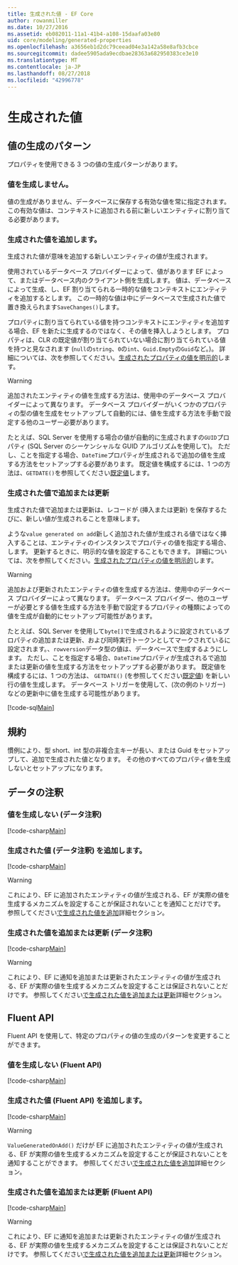 ```yaml
---
title: 生成された値 - EF Core
author: rowanmiller
ms.date: 10/27/2016
ms.assetid: eb082011-11a1-41b4-a108-15daafa03e80
uid: core/modeling/generated-properties
ms.openlocfilehash: a3656eb1d2dc79ceead04e3a142a58e8afb3cbce
ms.sourcegitcommit: dadee5905ada9ecdbae28363a682950383ce3e10
ms.translationtype: MT
ms.contentlocale: ja-JP
ms.lasthandoff: 08/27/2018
ms.locfileid: "42996778"
---
```

# <a name="generated-values"></a>生成された値

## <a name="value-generation-patterns"></a>値の生成のパターン

プロパティを使用できる 3 つの値の生成パターンがあります。

### <a name="no-value-generation"></a>値を生成しません。

値の生成がありません、データベースに保存する有効な値を常に指定されます。 この有効な値は、コンテキストに追加される前に新しいエンティティに割り当てる必要があります。

### <a name="value-generated-on-add"></a>生成された値を追加します。

生成された値が意味を追加する新しいエンティティの値が生成されます。

使用されているデータベース プロバイダーによって、値があります EF によって、またはデータベース内のクライアント側を生成します。 値は、データベースによって生成、し、EF 割り当てられる一時的な値をコンテキストにエンティティを追加するとします。 この一時的な値は中にデータベースで生成された値で置き換えられます`SaveChanges()`します。

プロパティに割り当てられている値を持つコンテキストにエンティティを追加する場合、EF を新たに生成するのではなく、その値を挿入しようとします。 プロパティは、CLR の既定値が割り当てられていない場合に割り当てられている値を持つと見なされます (`null`の`string`、`0`の`int`、`Guid.Empty`の`Guid`など。)。 詳細については、次を参照してください。[生成されたプロパティの値を明示的](../saving/explicit-values-generated-properties.md)します。

> [!WARNING]  
> 追加されたエンティティの値を生成する方法は、使用中のデータベース プロバイダーによって異なります。 データベース プロバイダーがいくつかのプロパティの型の値を生成をセットアップして自動的には、値を生成する方法を手動で設定する他のユーザー必要があります。
>
> たとえば、SQL Server を使用する場合の値が自動的に生成されますの`GUID`プロパティ (SQL Server のシーケンシャルな GUID アルゴリズムを使用して)。 ただし、ことを指定する場合、`DateTime`プロパティが生成されるで追加の値を生成する方法をセットアップする必要があります。 既定値を構成するには、1 つの方法は、`GETDATE()`を参照してください[既定値](relational/default-values.md)します。

### <a name="value-generated-on-add-or-update"></a>生成された値で追加または更新

生成された値で追加または更新は、レコードが (挿入または更新) を保存するたびに、新しい値が生成されることを意味します。

ような`value generated on add`新しく追加された値が生成される値ではなく挿入することは、エンティティのインスタンスでプロパティの値を指定する場合、します。 更新するときに、明示的な値を設定することもできます。 詳細については、次を参照してください。[生成されたプロパティの値を明示的](../saving/explicit-values-generated-properties.md)します。

> [!WARNING]
> 追加および更新されたエンティティの値を生成する方法は、使用中のデータベース プロバイダーによって異なります。 データベース プロバイダー、他のユーザーが必要とする値を生成する方法を手動で設定するプロパティの種類によっての値を生成が自動的にセットアップ可能性があります。
> 
> たとえば、SQL Server を使用して`byte[]`で生成されるように設定されているプロパティの追加または更新、および同時実行トークンとしてマークされているに設定されます。、`rowversion`データ型の値は、データベースで生成するようにします。 ただし、ことを指定する場合、`DateTime`プロパティが生成されるで追加または更新の値を生成する方法をセットアップする必要があります。 既定値を構成するには、1 つの方法は、 `GETDATE()` (を参照してください[既定値](relational/default-values.md)) を新しい行の値を生成します。 データベース トリガーを使用して、(次の例のトリガー) などの更新中に値を生成する可能性があります。
> 
> [!code-sql[Main](../../../samples/core/Modeling/FluentAPI/Samples/ValueGeneratedOnAddOrUpdate.sql)]

## <a name="conventions"></a>規約

慣例により、型 short、int 型の非複合主キーが長い、または Guid をセットアップして、追加で生成された値となります。 その他のすべてのプロパティ値を生成しないとセットアップになります。

## <a name="data-annotations"></a>データの注釈

### <a name="no-value-generation-data-annotations"></a>値を生成しない (データ注釈)

[!code-csharp[Main](../../../samples/core/Modeling/DataAnnotations/Samples/ValueGeneratedNever.cs#Sample)]

### <a name="value-generated-on-add-data-annotations"></a>生成された値 (データ注釈) を追加します。

[!code-csharp[Main](../../../samples/core/Modeling/DataAnnotations/Samples/ValueGeneratedOnAdd.cs#Sample)]

> [!WARNING]  
> これにより、EF に追加されたエンティティの値が生成される、EF が実際の値を生成するメカニズムを設定することが保証されないことを通知ことだけです。 参照してください[で生成された値を追加](#value-generated-on-add)詳細セクション。

### <a name="value-generated-on-add-or-update-data-annotations"></a>生成された値を追加または更新 (データ注釈)

[!code-csharp[Main](../../../samples/core/Modeling/DataAnnotations/Samples/ValueGeneratedOnAddOrUpdate.cs#Sample)]

> [!WARNING]  
> これにより、EF に通知を追加または更新されたエンティティの値が生成される、EF が実際の値を生成するメカニズムを設定することは保証されないことだけです。 参照してください[で生成された値を追加または更新](#value-generated-on-add-or-update)詳細セクション。

## <a name="fluent-api"></a>Fluent API

Fluent API を使用して、特定のプロパティの値の生成のパターンを変更することができます。

### <a name="no-value-generation-fluent-api"></a>値を生成しない (Fluent API)

[!code-csharp[Main](../../../samples/core/Modeling/FluentAPI/Samples/ValueGeneratedNever.cs#Sample)]

### <a name="value-generated-on-add-fluent-api"></a>生成された値 (Fluent API) を追加します。

[!code-csharp[Main](../../../samples/core/Modeling/FluentAPI/Samples/ValueGeneratedOnAdd.cs#Sample)]

> [!WARNING]  
> `ValueGeneratedOnAdd()` だけが EF に追加されたエンティティの値が生成される、EF が実際の値を生成するメカニズムを設定することが保証されないことを通知することができます。  参照してください[で生成された値を追加](#value-generated-on-add)詳細セクション。

### <a name="value-generated-on-add-or-update-fluent-api"></a>生成された値を追加または更新 (Fluent API)

[!code-csharp[Main](../../../samples/core/Modeling/FluentAPI/Samples/ValueGeneratedOnAddOrUpdate.cs#Sample)]

> [!WARNING]  
> これにより、EF に通知を追加または更新されたエンティティの値が生成される、EF が実際の値を生成するメカニズムを設定することは保証されないことだけです。 参照してください[で生成された値を追加または更新](#value-generated-on-add-or-update)詳細セクション。
